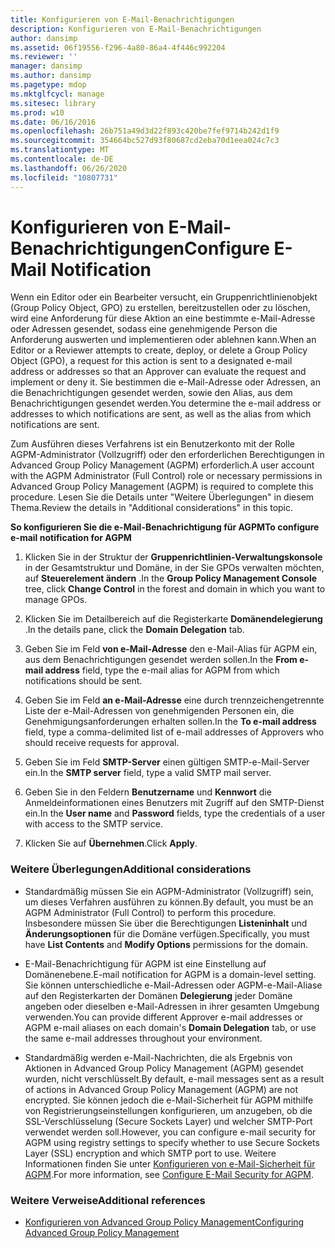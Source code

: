 ```yaml
---
title: Konfigurieren von E-Mail-Benachrichtigungen
description: Konfigurieren von E-Mail-Benachrichtigungen
author: dansimp
ms.assetid: 06f19556-f296-4a80-86a4-4f446c992204
ms.reviewer: ''
manager: dansimp
ms.author: dansimp
ms.pagetype: mdop
ms.mktglfcycl: manage
ms.sitesec: library
ms.prod: w10
ms.date: 06/16/2016
ms.openlocfilehash: 26b751a49d3d22f893c420be7fef9714b242d1f9
ms.sourcegitcommit: 354664bc527d93f80687cd2eba70d1eea024c7c3
ms.translationtype: MT
ms.contentlocale: de-DE
ms.lasthandoff: 06/26/2020
ms.locfileid: "10807731"
---
```

# <span data-ttu-id="bb10a-103">Konfigurieren von E-Mail-Benachrichtigungen</span><span class="sxs-lookup"><span data-stu-id="bb10a-103">Configure E-Mail Notification</span></span>


<span data-ttu-id="bb10a-104">Wenn ein Editor oder ein Bearbeiter versucht, ein Gruppenrichtlinienobjekt (Group Policy Object, GPO) zu erstellen, bereitzustellen oder zu löschen, wird eine Anforderung für diese Aktion an eine bestimmte e-Mail-Adresse oder Adressen gesendet, sodass eine genehmigende Person die Anforderung auswerten und implementieren oder ablehnen kann.</span><span class="sxs-lookup"><span data-stu-id="bb10a-104">When an Editor or a Reviewer attempts to create, deploy, or delete a Group Policy Object (GPO), a request for this action is sent to a designated e-mail address or addresses so that an Approver can evaluate the request and implement or deny it.</span></span> <span data-ttu-id="bb10a-105">Sie bestimmen die e-Mail-Adresse oder Adressen, an die Benachrichtigungen gesendet werden, sowie den Alias, aus dem Benachrichtigungen gesendet werden.</span><span class="sxs-lookup"><span data-stu-id="bb10a-105">You determine the e-mail address or addresses to which notifications are sent, as well as the alias from which notifications are sent.</span></span>

<span data-ttu-id="bb10a-106">Zum Ausführen dieses Verfahrens ist ein Benutzerkonto mit der Rolle AGPM-Administrator (Vollzugriff) oder den erforderlichen Berechtigungen in Advanced Group Policy Management (AGPM) erforderlich.</span><span class="sxs-lookup"><span data-stu-id="bb10a-106">A user account with the AGPM Administrator (Full Control) role or necessary permissions in Advanced Group Policy Management (AGPM) is required to complete this procedure.</span></span> <span data-ttu-id="bb10a-107">Lesen Sie die Details unter "Weitere Überlegungen" in diesem Thema.</span><span class="sxs-lookup"><span data-stu-id="bb10a-107">Review the details in "Additional considerations" in this topic.</span></span>

**<span data-ttu-id="bb10a-108">So konfigurieren Sie die e-Mail-Benachrichtigung für AGPM</span><span class="sxs-lookup"><span data-stu-id="bb10a-108">To configure e-mail notification for AGPM</span></span>**

1.  <span data-ttu-id="bb10a-109">Klicken Sie in der Struktur der **Gruppenrichtlinien-Verwaltungskonsole** in der Gesamtstruktur und Domäne, in der Sie GPOs verwalten möchten, auf **Steuerelement ändern** .</span><span class="sxs-lookup"><span data-stu-id="bb10a-109">In the **Group Policy Management Console** tree, click **Change Control** in the forest and domain in which you want to manage GPOs.</span></span>

2.  <span data-ttu-id="bb10a-110">Klicken Sie im Detailbereich auf die Registerkarte **Domänendelegierung** .</span><span class="sxs-lookup"><span data-stu-id="bb10a-110">In the details pane, click the **Domain Delegation** tab.</span></span>

3.  <span data-ttu-id="bb10a-111">Geben Sie im Feld **von e-Mail-Adresse** den e-Mail-Alias für AGPM ein, aus dem Benachrichtigungen gesendet werden sollen.</span><span class="sxs-lookup"><span data-stu-id="bb10a-111">In the **From e-mail address** field, type the e-mail alias for AGPM from which notifications should be sent.</span></span>

4.  <span data-ttu-id="bb10a-112">Geben Sie im Feld **an e-Mail-Adresse** eine durch trennzeichengetrennte Liste der e-Mail-Adressen von genehmigenden Personen ein, die Genehmigungsanforderungen erhalten sollen.</span><span class="sxs-lookup"><span data-stu-id="bb10a-112">In the **To e-mail address** field, type a comma-delimited list of e-mail addresses of Approvers who should receive requests for approval.</span></span>

5.  <span data-ttu-id="bb10a-113">Geben Sie im Feld **SMTP-Server** einen gültigen SMTP-e-Mail-Server ein.</span><span class="sxs-lookup"><span data-stu-id="bb10a-113">In the **SMTP server** field, type a valid SMTP mail server.</span></span>

6.  <span data-ttu-id="bb10a-114">Geben Sie in den Feldern **Benutzername** und **Kennwort** die Anmeldeinformationen eines Benutzers mit Zugriff auf den SMTP-Dienst ein.</span><span class="sxs-lookup"><span data-stu-id="bb10a-114">In the **User name** and **Password** fields, type the credentials of a user with access to the SMTP service.</span></span>

7.  <span data-ttu-id="bb10a-115">Klicken Sie auf **Übernehmen**.</span><span class="sxs-lookup"><span data-stu-id="bb10a-115">Click **Apply**.</span></span>

### <span data-ttu-id="bb10a-116">Weitere Überlegungen</span><span class="sxs-lookup"><span data-stu-id="bb10a-116">Additional considerations</span></span>

-   <span data-ttu-id="bb10a-117">Standardmäßig müssen Sie ein AGPM-Administrator (Vollzugriff) sein, um dieses Verfahren ausführen zu können.</span><span class="sxs-lookup"><span data-stu-id="bb10a-117">By default, you must be an AGPM Administrator (Full Control) to perform this procedure.</span></span> <span data-ttu-id="bb10a-118">Insbesondere müssen Sie über die Berechtigungen **Listeninhalt** und **Änderungsoptionen** für die Domäne verfügen.</span><span class="sxs-lookup"><span data-stu-id="bb10a-118">Specifically, you must have **List Contents** and **Modify Options** permissions for the domain.</span></span>

-   <span data-ttu-id="bb10a-119">E-Mail-Benachrichtigung für AGPM ist eine Einstellung auf Domänenebene.</span><span class="sxs-lookup"><span data-stu-id="bb10a-119">E-mail notification for AGPM is a domain-level setting.</span></span> <span data-ttu-id="bb10a-120">Sie können unterschiedliche e-Mail-Adressen oder AGPM-e-Mail-Aliase auf den Registerkarten der Domänen **Delegierung** jeder Domäne angeben oder dieselben e-Mail-Adressen in ihrer gesamten Umgebung verwenden.</span><span class="sxs-lookup"><span data-stu-id="bb10a-120">You can provide different Approver e-mail addresses or AGPM e-mail aliases on each domain's **Domain Delegation** tab, or use the same e-mail addresses throughout your environment.</span></span>

-   <span data-ttu-id="bb10a-121">Standardmäßig werden e-Mail-Nachrichten, die als Ergebnis von Aktionen in Advanced Group Policy Management (AGPM) gesendet wurden, nicht verschlüsselt.</span><span class="sxs-lookup"><span data-stu-id="bb10a-121">By default, e-mail messages sent as a result of actions in Advanced Group Policy Management (AGPM) are not encrypted.</span></span> <span data-ttu-id="bb10a-122">Sie können jedoch die e-Mail-Sicherheit für AGPM mithilfe von Registrierungseinstellungen konfigurieren, um anzugeben, ob die SSL-Verschlüsselung (Secure Sockets Layer) und welcher SMTP-Port verwendet werden soll.</span><span class="sxs-lookup"><span data-stu-id="bb10a-122">However, you can configure e-mail security for AGPM using registry settings to specify whether to use Secure Sockets Layer (SSL) encryption and which SMTP port to use.</span></span> <span data-ttu-id="bb10a-123">Weitere Informationen finden Sie unter [Konfigurieren von e-Mail-Sicherheit für AGPM](configure-e-mail-security-for-agpm-agpm40.md).</span><span class="sxs-lookup"><span data-stu-id="bb10a-123">For more information, see [Configure E-Mail Security for AGPM](configure-e-mail-security-for-agpm-agpm40.md).</span></span>

### <span data-ttu-id="bb10a-124">Weitere Verweise</span><span class="sxs-lookup"><span data-stu-id="bb10a-124">Additional references</span></span>

-   [<span data-ttu-id="bb10a-125">Konfigurieren von Advanced Group Policy Management</span><span class="sxs-lookup"><span data-stu-id="bb10a-125">Configuring Advanced Group Policy Management</span></span>](configuring-advanced-group-policy-management-agpm40.md)

 

 





